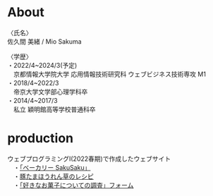 # About 
<p>〈氏名〉<br>
佐久間 美緒 / Mio Sakuma</p>

<p>〈学歴〉<br>
・2022/4~2024/3(予定)<br>
  　京都情報大学院大学 応用情報技術研究科 ウェブビジネス技術専攻 M1<br>
・2018/4~2022/3<br>
  　帝京大学文学部心理学科卒<br>
・2014/4~2017/3<br>
  　私立 穎明館高等学校普通科卒</p>

# production
<p>ウェブプログラミングⅠ(2022春期)で作成したウェブサイト<br>
  　・<a href="https://rekiota.github.io/bakery-sakusaku.github.io/">「ベーカリー SakuSaku」</a><br>
  　・<a href="https://rekiota.github.io/butatamahourennsou-recipe.github.io/">豚たまほうれん草のレシピ</a><br>
  　・<a href="https://rekiota.github.io/favorite-snacks-survey.github.io/survey.html">「好きなお菓子についての調査」フォーム</a></p>
